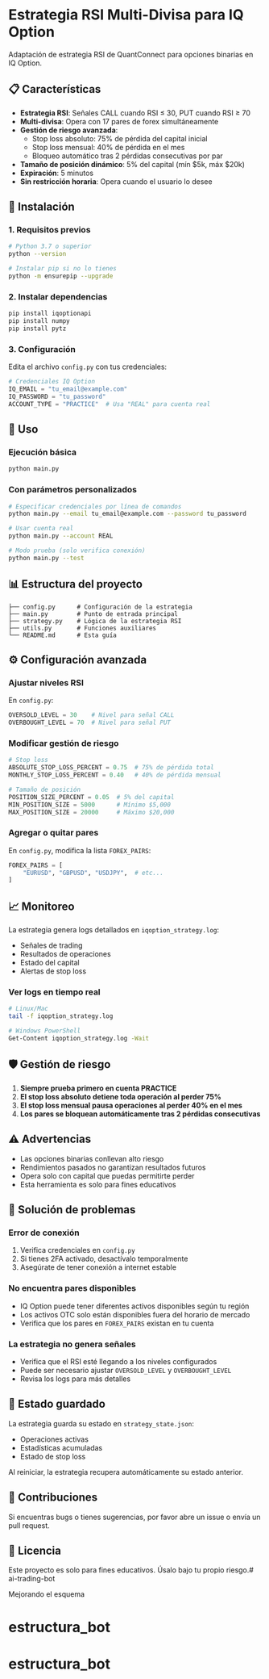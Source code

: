 # Estrategia RSI Multi-Divisa para IQ Option

Adaptación de estrategia RSI de QuantConnect para opciones binarias en IQ Option.

## 📋 Características

- **Estrategia RSI**: Señales CALL cuando RSI ≤ 30, PUT cuando RSI ≥ 70
- **Multi-divisa**: Opera con 17 pares de forex simultáneamente
- **Gestión de riesgo avanzada**:
  - Stop loss absoluto: 75% de pérdida del capital inicial
  - Stop loss mensual: 40% de pérdida en el mes
  - Bloqueo automático tras 2 pérdidas consecutivas por par
- **Tamaño de posición dinámico**: 5% del capital (mín $5k, máx $20k)
- **Expiración**: 5 minutos
- **Sin restricción horaria**: Opera cuando el usuario lo desee

## 🚀 Instalación

### 1. Requisitos previos

```bash
# Python 3.7 o superior
python --version

# Instalar pip si no lo tienes
python -m ensurepip --upgrade
```

### 2. Instalar dependencias

```bash
pip install iqoptionapi
pip install numpy
pip install pytz
```

### 3. Configuración

Edita el archivo `config.py` con tus credenciales:

```python
# Credenciales IQ Option
IQ_EMAIL = "tu_email@example.com"
IQ_PASSWORD = "tu_password"
ACCOUNT_TYPE = "PRACTICE"  # Usa "REAL" para cuenta real
```

## 📖 Uso

### Ejecución básica

```bash
python main.py
```

### Con parámetros personalizados

```bash
# Especificar credenciales por línea de comandos
python main.py --email tu_email@example.com --password tu_password

# Usar cuenta real
python main.py --account REAL

# Modo prueba (solo verifica conexión)
python main.py --test
```

## 📊 Estructura del proyecto

```
├── config.py      # Configuración de la estrategia
├── main.py        # Punto de entrada principal
├── strategy.py    # Lógica de la estrategia RSI
├── utils.py       # Funciones auxiliares
└── README.md      # Esta guía
```

## ⚙️ Configuración avanzada

### Ajustar niveles RSI

En `config.py`:
```python
OVERSOLD_LEVEL = 30    # Nivel para señal CALL
OVERBOUGHT_LEVEL = 70  # Nivel para señal PUT
```

### Modificar gestión de riesgo

```python
# Stop loss
ABSOLUTE_STOP_LOSS_PERCENT = 0.75  # 75% de pérdida total
MONTHLY_STOP_LOSS_PERCENT = 0.40   # 40% de pérdida mensual

# Tamaño de posición
POSITION_SIZE_PERCENT = 0.05  # 5% del capital
MIN_POSITION_SIZE = 5000      # Mínimo $5,000
MAX_POSITION_SIZE = 20000     # Máximo $20,000
```

### Agregar o quitar pares

En `config.py`, modifica la lista `FOREX_PAIRS`:
```python
FOREX_PAIRS = [
    "EURUSD", "GBPUSD", "USDJPY",  # etc...
]
```

## 📈 Monitoreo

La estrategia genera logs detallados en `iqoption_strategy.log`:

- Señales de trading
- Resultados de operaciones
- Estado del capital
- Alertas de stop loss

### Ver logs en tiempo real

```bash
# Linux/Mac
tail -f iqoption_strategy.log

# Windows PowerShell
Get-Content iqoption_strategy.log -Wait
```

## 🛡️ Gestión de riesgo

1. **Siempre prueba primero en cuenta PRACTICE**
2. **El stop loss absoluto detiene toda operación al perder 75%**
3. **El stop loss mensual pausa operaciones al perder 40% en el mes**
4. **Los pares se bloquean automáticamente tras 2 pérdidas consecutivas**

## ⚠️ Advertencias

- Las opciones binarias conllevan alto riesgo
- Rendimientos pasados no garantizan resultados futuros
- Opera solo con capital que puedas permitirte perder
- Esta herramienta es solo para fines educativos

## 🔧 Solución de problemas

### Error de conexión

1. Verifica credenciales en `config.py`
2. Si tienes 2FA activado, desactívalo temporalmente
3. Asegúrate de tener conexión a internet estable

### No encuentra pares disponibles

- IQ Option puede tener diferentes activos disponibles según tu región
- Los activos OTC solo están disponibles fuera del horario de mercado
- Verifica que los pares en `FOREX_PAIRS` existan en tu cuenta

### La estrategia no genera señales

- Verifica que el RSI esté llegando a los niveles configurados
- Puede ser necesario ajustar `OVERSOLD_LEVEL` y `OVERBOUGHT_LEVEL`
- Revisa los logs para más detalles

## 📝 Estado guardado

La estrategia guarda su estado en `strategy_state.json`:
- Operaciones activas
- Estadísticas acumuladas
- Estado de stop loss

Al reiniciar, la estrategia recupera automáticamente su estado anterior.

## 🤝 Contribuciones

Si encuentras bugs o tienes sugerencias, por favor abre un issue o envía un pull request.

## 📄 Licencia

Este proyecto es solo para fines educativos. Úsalo bajo tu propio riesgo.# ai-trading-bot

Mejorando el esquema
# estructura_bot
# estructura_bot
